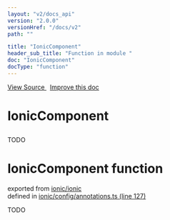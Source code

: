 ```yaml
---
layout: "v2/docs_api"
version: "2.0.0"
versionHref: "/docs/v2"
path: ""

title: "IonicComponent"
header_sub_title: "Function in module "
doc: "IonicComponent"
docType: "function"
---
```



<div class="improve-docs">
  <a href='http://github.com/driftyco/ionic/tree/master/#L'>
    View Source
  </a>
  &nbsp;
  <a href='http://github.com/driftyco/ionic/edit/master/#L'>
    Improve this doc
  </a>
</div>




<h1 class="api-title">

  IonicComponent



</h1>





TODO



<h1 class="class export">IonicComponent <span class="type">function</span></h1>
<p class="module">exported from <a href='undefined'>ionic/ionic</a><br/>
defined in <a href="https://github.com/driftyco/ionic2/tree/master/ionic/config/annotations.ts#L127-L139">ionic/config/annotations.ts (line 127)</a>
</p>
<p><p>TODO</p>
</p>

